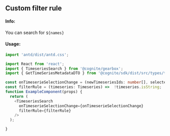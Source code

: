## Custom filter rule 

<!-- STORY -->

#### Info:
You can search for `${names}`

#### Usage:

```typescript jsx
import 'antd/dist/antd.css';

import React from 'react';
import { TimeseriesSearch } from '@cognite/gearbox';
import { GetTimeSeriesMetadataDTO } from '@cognite/sdk/dist/src/types/types';

const onTimeserieSelectionChange = (newTimeseriesIds: number[], selectedTimeseries: GetTimeSeriesMetadataDTO) => {}
const filterRule = (timeseries: Timeseries) =>  !timeseries.isString;
function ExampleComponent(props) {
  return (
    <TimeseriesSearch
      onTimeserieSelectionChange={onTimeserieSelectionChange}
      filterRule={filterRule}
    />
  );

}
```
